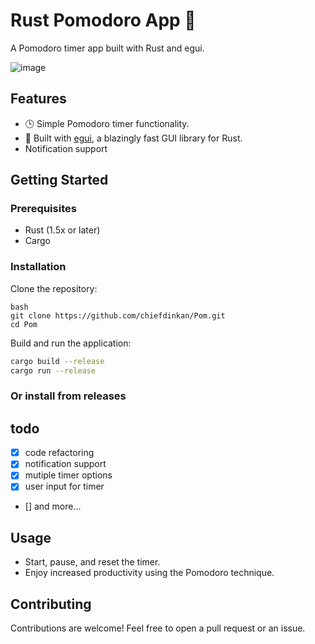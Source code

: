 # Rust Pomodoro App 🍅

A Pomodoro timer app built with Rust and egui.


![image](https://github.com/chiefdinkan/Pom/assets/87846149/9d9d1a39-26fa-4842-ad62-aa37c172c2e3)

## Features

- 🕒 Simple Pomodoro timer functionality.
- 🎨 Built with [egui](https://github.com/emilk/egui), a blazingly fast GUI library for Rust.
- Notification support



## Getting Started

### Prerequisites

- Rust (1.5x or later)
- Cargo

### Installation

Clone the repository:

```
bash
git clone https://github.com/chiefdinkan/Pom.git
cd Pom
```


Build and run the application:

```bash
cargo build --release
cargo run --release
```

### Or install from releases

## todo
- [x] code refactoring
- [x] notification support
- [x] mutiple timer options
- [x] user input for timer
- [] and more...

## Usage

- Start, pause, and reset the timer.
- Enjoy increased productivity using the Pomodoro technique.

## Contributing

Contributions are welcome! Feel free to open a pull request or an issue.
